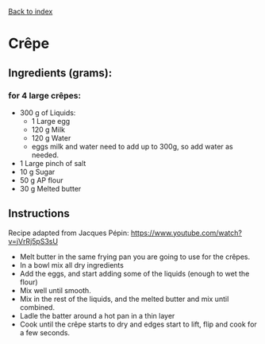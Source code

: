 [Back to index](../index.MD)

# Crêpe
## Ingredients (grams):

### for 4 large crêpes:

* 300 g of Liquids:
  * 1 Large egg
  * 120 g Milk
  * 120 g Water 
  * eggs milk and water need to add up to 300g, so add water as needed.
* 1 Large pinch of salt
* 10 g Sugar
* 50 g AP flour
* 30 g Melted butter 

## Instructions

Recipe adapted from Jacques Pépin: https://www.youtube.com/watch?v=jVrRj5pS3sU

* Melt butter in the same frying pan you are going to use for the crêpes.
* In a bowl mix all dry ingredients
* Add the eggs, and start adding some of the liquids (enough to wet the flour)
* Mix well until smooth.
* Mix in the rest of the liquids, and the melted butter and mix until combined.
* Ladle the batter around a hot pan in a thin layer
* Cook until the crêpe starts to dry and edges start to lift, flip and cook for a few seconds.

